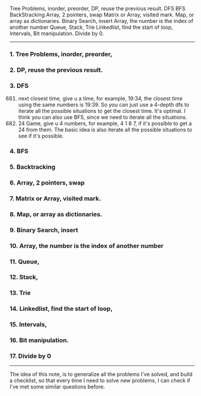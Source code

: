 Tree Problems, inorder, preorder,
DP, reuse the previous result.
DFS
BFS
BackStracking
Array, 2 pointers, swap
Matrix or Array, visited mark.
Map, or array as dictionaries.
Binary Search, insert
Array, the number is the index of another number
Queue,
Stack,
Trie
Linkedlist, find the start of loop,
Intervals,
Bit manipulation.
Divide by 0.


---

### 1. Tree Problems, inorder, preorder,

### 2. DP, reuse the previous result.

### 3. DFS

681. next closest time, give u a time, for example, 19:34, the closest time using the same numbers is 19:39.
So you can just use a 4-depth dfs to iterate all the possible situations to get the closest time. It's optimal.
I think you can also use BFS, since we need to iterate all the situations.
679. 24 Game, give u 4 numbers, for example, 4 1 8 7, if it's possible to get a 24 from them.
The basic idea is also iterate all the possible situations to see if it's possible.


### 4. BFS
### 5. Backtracking
### 6. Array, 2 pointers, swap
### 7. Matrix or Array, visited mark.
### 8. Map, or array as dictionaries.
### 9. Binary Search, insert
### 10. Array, the number is the index of another number
### 11. Queue,
### 12. Stack,
### 13. Trie
### 14. Linkedlist, find the start of loop,
### 15. Intervals,
### 16. Bit manipulation.
### 17. Divide by 0

----

The idea of this note, is to generalize all the problems I've solved, and build a checklist, so that every time I need to solve new problems, I can check if I've met some similar questions before.

